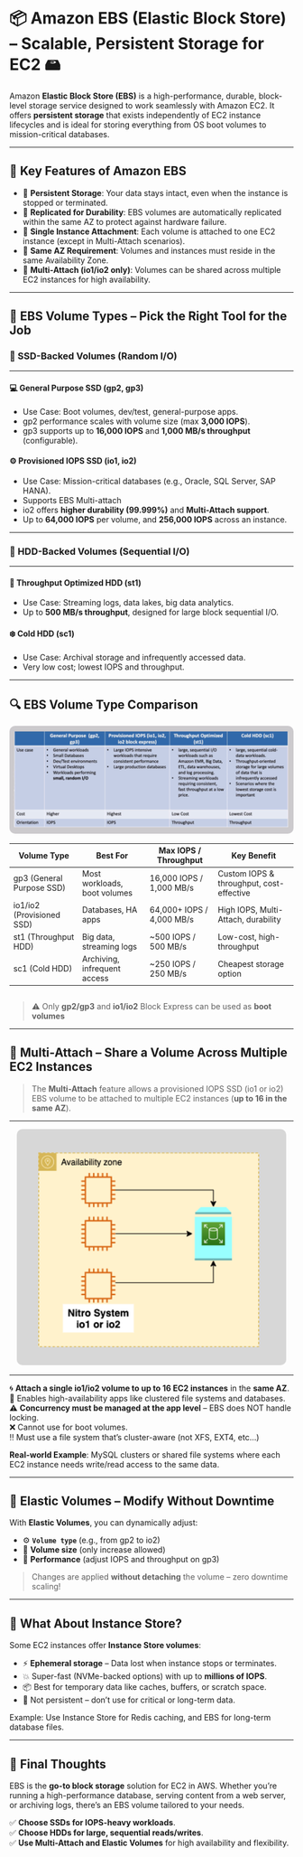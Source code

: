 # 📦 Amazon EBS (Elastic Block Store) – Scalable, Persistent Storage for EC2 🖴

Amazon **Elastic Block Store (EBS)** is a high-performance, durable, block-level storage service designed to work seamlessly with Amazon EC2. It offers **persistent storage** that exists independently of EC2 instance lifecycles and is ideal for storing everything from OS boot volumes to mission-critical databases.

---

## 🔑 Key Features of Amazon EBS

- 🧠 **Persistent Storage**: Your data stays intact, even when the instance is stopped or terminated.
- 🔁 **Replicated for Durability**: EBS volumes are automatically replicated within the same AZ to protect against hardware failure.
- 🔗 **Single Instance Attachment**: Each volume is attached to one EC2 instance (except in Multi-Attach scenarios).
- 📍 **Same AZ Requirement**: Volumes and instances must reside in the same Availability Zone.
- 🔄 **Multi-Attach (io1/io2 only)**: Volumes can be shared across multiple EC2 instances for high availability.

---

## 🏅 EBS Volume Types – Pick the Right Tool for the Job

### 🚀 SSD-Backed Volumes (Random I/O)

---

#### 💻 General Purpose SSD (gp2, gp3)

- Use Case: Boot volumes, dev/test, general-purpose apps.
- gp2 performance scales with volume size (max **3,000 IOPS**).
- gp3 supports up to **16,000 IOPS** and **1,000 MB/s throughput** (configurable).

#### ⚙️ Provisioned IOPS SSD (io1, io2)

- Use Case: Mission-critical databases (e.g., Oracle, SQL Server, SAP HANA).
- Supports EBS Multi-attach
- io2 offers **higher durability (99.999%)** and **Multi-Attach support**.
- Up to **64,000 IOPS** per volume, and **256,000 IOPS** across an instance.

---

### 🐢 HDD-Backed Volumes (Sequential I/O)

---

#### 🚌 Throughput Optimized HDD (st1)

- Use Case: Streaming logs, data lakes, big data analytics.
- Up to **500 MB/s throughput**, designed for large block sequential I/O.

#### ❄️ Cold HDD (sc1)

- Use Case: Archival storage and infrequently accessed data.
- Very low cost; lowest IOPS and throughput.

---

## 🔍 EBS Volume Type Comparison

<div style="text-align: center;">
    <img src="images/ebs-types.png" style="border-radius: 10px;" alt="EBS Volume Types">
</div>

<div style="display: flex; justify-content: center; align-items: center;">

| Volume Type               | Best For                     | Max IOPS / Throughput     | Key Benefit                              |
| ------------------------- | ---------------------------- | ------------------------- | ---------------------------------------- |
| gp3 (General Purpose SSD) | Most workloads, boot volumes | 16,000 IOPS / 1,000 MB/s  | Custom IOPS & throughput, cost-effective |
| io1/io2 (Provisioned SSD) | Databases, HA apps           | 64,000+ IOPS / 4,000 MB/s | High IOPS, Multi-Attach, durability      |
| st1 (Throughput HDD)      | Big data, streaming logs     | ~500 IOPS / 500 MB/s      | Low-cost, high-throughput                |
| sc1 (Cold HDD)            | Archiving, infrequent access | ~250 IOPS / 250 MB/s      | Cheapest storage option                  |

</div>

> ⚠️ Only **gp2/gp3** and **io1/io2** Block Express can be used as **boot volumes**

---

## 🔗 Multi-Attach – Share a Volume Across Multiple EC2 Instances

> The **Multi-Attach** feature allows a provisioned IOPS SSD (io1 or io2) EBS volume to be attached to multiple EC2 instances (**up to 16 in the same AZ**).

---

<div style="text-align: center;">
    <img src="images/ebs-multi-attach.png" style="border-radius: 10px;" alt="Multi-Attach for EBS Volumes">
</div>

---

🌀 **Attach a single io1/io2 volume to up to 16 EC2 instances** in the **same AZ**.  
📡 Enables high-availability apps like clustered file systems and databases.  
⚠️ **Concurrency must be managed at the app level** – EBS does NOT handle locking.  
❌ Cannot use for boot volumes.  
‼️ Must use a file system that’s cluster-aware (not XFS, EXT4, etc…)

**Real-world Example**: MySQL clusters or shared file systems where each EC2 instance needs write/read access to the same data.

---

## 🔧 Elastic Volumes – Modify Without Downtime

With **Elastic Volumes**, you can dynamically adjust:

- ⚙️ **`Volume type`** (e.g., from gp2 to io2)
- 📏 **Volume size** (only increase allowed)
- 🚀 **Performance** (adjust IOPS and throughput on gp3)

> Changes are applied **without detaching** the volume – zero downtime scaling!

---

## 🧪 What About Instance Store?

Some EC2 instances offer **Instance Store volumes**:

- ⚡ **Ephemeral storage** – Data lost when instance stops or terminates.
- 💥 Super-fast (NVMe-backed options) with up to **millions of IOPS**.
- 📦 Best for temporary data like caches, buffers, or scratch space.
- 🚫 Not persistent – don’t use for critical or long-term data.

Example: Use Instance Store for Redis caching, and EBS for long-term database files.

---

## 🧠 Final Thoughts

EBS is the **go-to block storage** solution for EC2 in AWS. Whether you’re running a high-performance database, serving content from a web server, or archiving logs, there’s an EBS volume tailored to your needs.

✅ **Choose SSDs for IOPS-heavy workloads**.  
✅ **Choose HDDs for large, sequential reads/writes**.  
✅ **Use Multi-Attach and Elastic Volumes** for high availability and flexibility.
